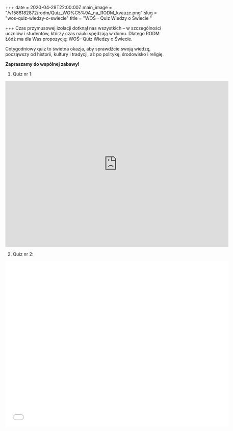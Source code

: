 +++
date = 2020-04-28T22:00:00Z
main_image = "/v1588182872/rodm/Quiz_WO%C5%9A_na_RODM_kvauzc.png"
slug = "wos-quiz-wiedzy-o-swiecie"
title = "WOŚ - Quiz Wiedzy o Świecie "

+++
Czas przymusowej izolacji dotknął nas wszystkich – w szczególności uczniów i studentów, którzy czas nauki spędzają w domu. Dlatego RODM Łódź ma dla Was propozycję: WOŚ– Quiz Wiedzy o Świecie.

Cotygodniowy quiz to świetna okazja, aby sprawdźcie swoją wiedzę, począwszy od historii, kultury i tradycji, aż po politykę, środowisko i religię.

**Zapraszamy do wspólnej zabawy!**

1. Quiz nr 1:

<div class="iframe google-maps"><iframe src="https://docs.google.com/forms/d/e/1FAIpQLScM78kD3_dkuMYlJcKEPCGPGgEknAYulxXjlh21nATOJxsKMw/viewform?embedded=true" width="700" height="520" frameborder="0" marginheight="0" marginwidth="0">Ładuję…</iframe></div>

2. Quiz nr 2: 

<div class="iframe google-maps"><iframe src="[https://docs.google.com/forms/d/e/1FAIpQLScM78kD3_dkuMYlJcKEPCGPGgEknAYulxXjlh21nATOJxsKMw/viewform?embedded=true](https://docs.google.com/forms/d/e/1FAIpQLScM78kD3_dkuMYlJcKEPCGPGgEknAYulxXjlh21nATOJxsKMw/viewform?embedded=true "https://docs.google.com/forms/d/e/1FAIpQLScM78kD3_dkuMYlJcKEPCGPGgEknAYulxXjlh21nATOJxsKMw/viewform?embedded=true")" width="700" height="520" frameborder="0" marginheight="0" marginwidth="0">Ładuję…</iframe></div>